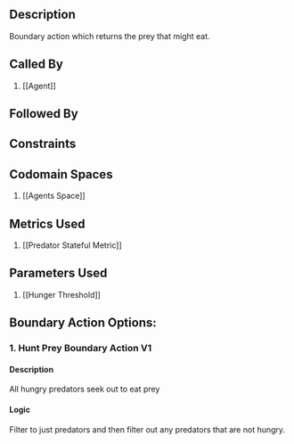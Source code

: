 ## Description

Boundary action which returns the prey that might eat.
## Called By
1. [[Agent]]

## Followed By

## Constraints

## Codomain Spaces
1. [[Agents Space]]

## Metrics Used
1. [[Predator Stateful Metric]]

## Parameters Used
1. [[Hunger Threshold]]

## Boundary Action Options:
### 1. Hunt Prey Boundary Action V1
#### Description
All hungry predators seek out to eat prey
#### Logic
Filter to just predators and then filter out any predators that are not hungry.

